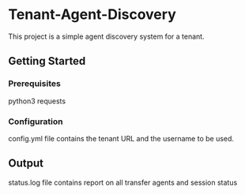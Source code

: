 # Tenant-Agent-Discovery

This project is a simple agent discovery system for a tenant.

## Getting Started

### Prerequisites
python3 
requests

### Configuration

config.yml file contains the tenant URL and the username to be used.

## Output

status.log file contains report on all transfer agents and session status
